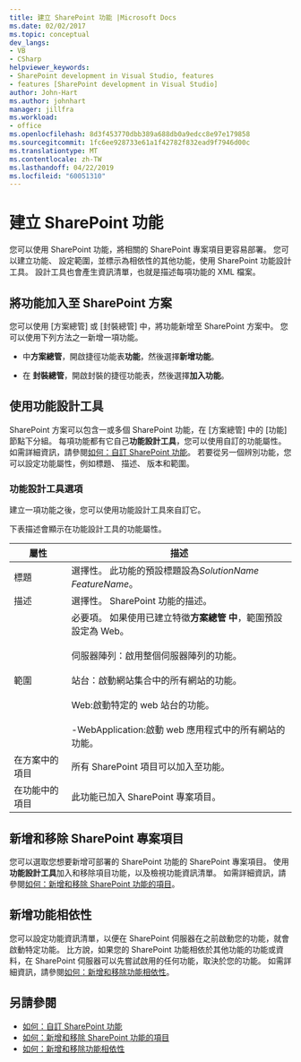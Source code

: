 ```yaml
---
title: 建立 SharePoint 功能 |Microsoft Docs
ms.date: 02/02/2017
ms.topic: conceptual
dev_langs:
- VB
- CSharp
helpviewer_keywords:
- SharePoint development in Visual Studio, features
- features [SharePoint development in Visual Studio]
author: John-Hart
ms.author: johnhart
manager: jillfra
ms.workload:
- office
ms.openlocfilehash: 8d3f453770dbb389a688db0a9edcc8e97e179858
ms.sourcegitcommit: 1fc6ee928733e61a1f42782f832ead9f7946d00c
ms.translationtype: MT
ms.contentlocale: zh-TW
ms.lasthandoff: 04/22/2019
ms.locfileid: "60051310"
---
```

# <a name="create-sharepoint-features"></a>建立 SharePoint 功能
  您可以使用 SharePoint 功能，將相關的 SharePoint 專案項目更容易部署。 您可以建立功能、 設定範圍，並標示為相依性的其他功能，使用 SharePoint 功能設計工具。 設計工具也會產生資訊清單，也就是描述每項功能的 XML 檔案。

## <a name="add-features-to-the-sharepoint-solution"></a>將功能加入至 SharePoint 方案
 您可以使用 [方案總管] 或 [封裝總管] 中，將功能新增至 SharePoint 方案中。 您可以使用下列方法之一新增一項功能。

- 中**方案總管**，開啟捷徑功能表**功能**，然後選擇**新增功能**。

- 在 **封裝總管**，開啟封裝的捷徑功能表，然後選擇**加入功能**。

## <a name="using-the-feature-designer"></a>使用功能設計工具
 SharePoint 方案可以包含一或多個 SharePoint 功能，在 [方案總管] 中的 [功能] 節點下分組。 每項功能都有它自己**功能設計工具**，您可以使用自訂的功能屬性。 如需詳細資訊，請參閱[如何：自訂 SharePoint 功能](../sharepoint/how-to-customize-a-sharepoint-feature.md)。 若要從另一個辨別功能，您可以設定功能屬性，例如標題、 描述、 版本和範圍。

### <a name="feature-designer-options"></a>功能設計工具選項
 建立一項功能之後，您可以使用功能設計工具來自訂它。

 下表描述會顯示在功能設計工具的功能屬性。

|屬性|描述|
|--------------|-----------------|
|標題|選擇性。 此功能的預設標題設為*SolutionName* *FeatureName*。|
|描述|選擇性。 SharePoint 功能的描述。|
|範圍|必要項。 如果使用已建立特徵**方案總管 中**，範圍預設設定為 Web。<br /><br /> 伺服器陣列：啟用整個伺服器陣列的功能。<br /><br /> 站台：啟動網站集合中的所有網站的功能。<br /><br /> Web:啟動特定的 web 站台的功能。<br /><br /> -WebApplication:啟動 web 應用程式中的所有網站的功能。|
|在方案中的項目|所有 SharePoint 項目可以加入至功能。|
|在功能中的項目|此功能已加入 SharePoint 專案項目。|

## <a name="add-and-remove-sharepoint-project-items"></a>新增和移除 SharePoint 專案項目
 您可以選取您想要新增可部署的 SharePoint 功能的 SharePoint 專案項目。 使用**功能設計工具**加入和移除項目功能，以及檢視功能資訊清單。 如需詳細資訊，請參閱[如何：新增和移除 SharePoint 功能的項目](../sharepoint/how-to-add-and-remove-items-to-sharepoint-features.md)。

## <a name="add-feature-dependencies"></a>新增功能相依性
 您可以設定功能資訊清單，以便在 SharePoint 伺服器在之前啟動您的功能，就會啟動特定功能。 比方說，如果您的 SharePoint 功能相依於其他功能的功能或資料，在 SharePoint 伺服器可以先嘗試啟用的任何功能，取決於您的功能。 如需詳細資訊，請參閱[如何：新增和移除功能相依性](../sharepoint/how-to-add-and-remove-feature-dependencies.md)。

## <a name="see-also"></a>另請參閱
- [如何：自訂 SharePoint 功能](../sharepoint/how-to-customize-a-sharepoint-feature.md)
- [如何：新增和移除 SharePoint 功能的項目](../sharepoint/how-to-add-and-remove-items-to-sharepoint-features.md)
- [如何：新增和移除功能相依性](../sharepoint/how-to-add-and-remove-feature-dependencies.md)
